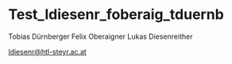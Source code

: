 # Test_ldiesenr_foberaig_tduernb


Tobias Dürnberger
Felix Oberaigner
Lukas Diesenreither

ldiesenr@htl-steyr.ac.at